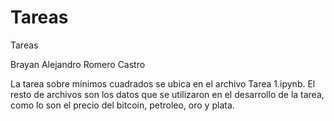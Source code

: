 # Tareas
Tareas

Brayan Alejandro Romero Castro

La tarea sobre mínimos cuadrados se ubica en el archivo Tarea 1.ipynb. El resto de archivos son los datos que se utilizaron en el desarrollo de la tarea, como lo son el precio del bitcoin, petroleo, oro y plata.
